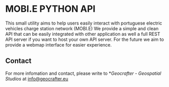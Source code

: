 MOBI.E PYTHON API
=================

This small utility aims to help users easily interact with portuguese electric vehicles charge station network (MOBI.E)
We provide a simple and clean API that can be easily integrated with other application as well a full REST API server if you want to host your own API server.
For the future we aim to provide a webmap interface for easier experience.


Contact
-------

For more infomation and contact, please write to **Geocrafter - Geospatial Studios* at info@geocrafter.eu